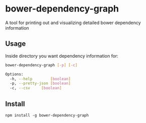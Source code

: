 # bower-dependency-graph
A tool for printing out and visualizing detailed bower dependency information

## Usage

Inside directory you want dependency information for:

```bash
bower-dependency-graph [-p] [-c]

Options:
  -h, --help		[boolean]
  -p, --pretty-json	[boolean]
  -c, --csv		[boolean]
```

## Install

```
npm install -g bower-dependency-graph
```
